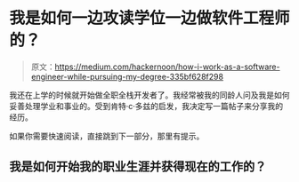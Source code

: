# 我是如何一边攻读学位一边做软件工程师的？

> 原文：<https://medium.com/hackernoon/how-i-work-as-a-software-engineer-while-pursuing-my-degree-335bf628f298>

我还在上学的时候就开始做全职全栈开发者了。我经常被我的同龄人问及我是如何妥善处理学业和事业的。受到肯特·c·多兹的启发，我决定写一篇帖子来分享我的经历。

如果你需要快速阅读，直接跳到下一部分，那里有提示。

## 我是如何开始我的职业生涯并获得现在的工作的？